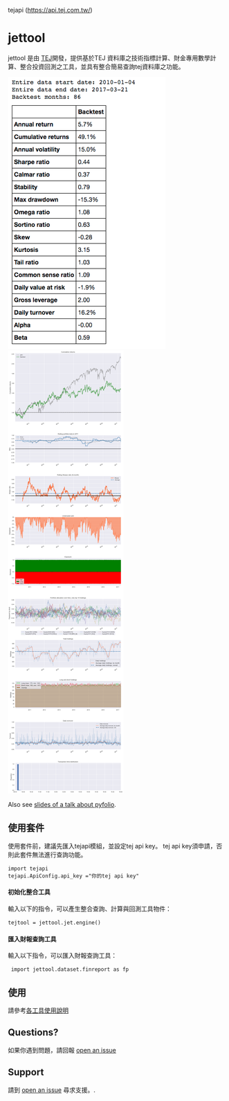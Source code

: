 tejapi (https://api.tej.com.tw/)

# jettool


jettool 是由 [TEJ](https://www.tej.com.tw/)開發，提供基於TEJ 資料庫之技術指標計算、財金專用數學計算、整合投資回測之工具，並具有整合簡易查詢tej資料庫之功能。



![simple tear 0](https://github.com/quantopian/pyfolio/raw/master/docs/simple_tear_0.png "Example tear sheet created from a Zipline algo")
![simple tear 1](https://github.com/quantopian/pyfolio/raw/master/docs/simple_tear_1.png "Example tear sheet created from a Zipline algo")

Also see [slides of a talk about
pyfolio](https://nbviewer.jupyter.org/format/slides/github/quantopian/pyfolio/blob/master/pyfolio/examples/pyfolio_talk_slides.ipynb#/).

## 使用套件

使用套件前，建議先匯入tejapi模組，並設定tej api key。
tej api key須申請，否則此套件無法進行查詢功能。
```
import tejapi
tejapi.ApiConfig.api_key ="你的tej api key"
```
#### 初始化整合工具

輸入以下的指令，可以產生整合查詢、計算與回測工具物件：
```
tejtool = jettool.jet.engine()
```

#### 匯入財報查詢工具

輸入以下指令，可以匯入財報查詢工具：

```
 import jettool.dataset.finreport as fp
```

## 使用

請參考[各工具使用說明](https://github.com/beaneball33/jettool/tree/master/docs) 


## Questions?

如果你遇到問題，請回報 [open an issue](https://github.com/beaneball33/jettool/issues)



## Support

請到 [open an issue](https://github.com/beaneball33/jettool/issues) 尋求支援。.
